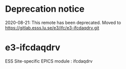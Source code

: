 # Deprecation notice

2020-08-21: This remote has been deprecated. Moved to https://gitlab.esss.lu.se/e3/ifc/e3-ifcdaqdrv.git

e3-ifcdaqdrv  
======
ESS Site-specific EPICS module : ifcdaqdrv

